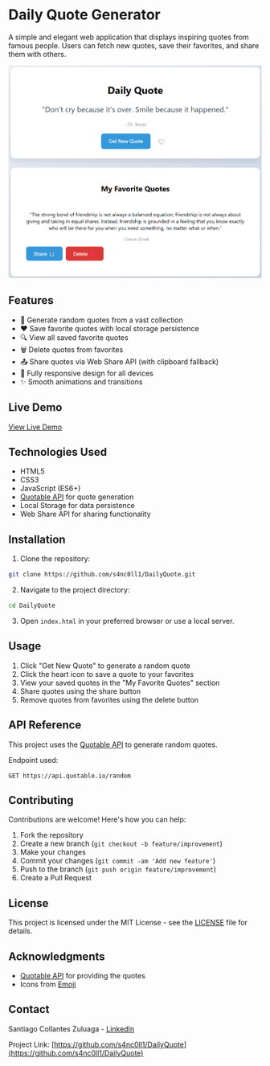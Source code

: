 # Daily Quote Generator

A simple and elegant web application that displays inspiring quotes from famous people. Users can fetch new quotes, save their favorites, and share them with others.

![Daily Quote Generator](images/DailyQuote.png)

## Features

- 🔄 Generate random quotes from a vast collection
- ❤️ Save favorite quotes with local storage persistence
- 🔍 View all saved favorite quotes
- 🗑️ Delete quotes from favorites
- 📤 Share quotes via Web Share API (with clipboard fallback)
- 📱 Fully responsive design for all devices
- ✨ Smooth animations and transitions

## Live Demo

[View Live Demo](https://s4nc0ll1.github.io/DailyQuote/)

## Technologies Used

- HTML5
- CSS3
- JavaScript (ES6+)
- [Quotable API](https://github.com/lukePeavey/quotable) for quote generation
- Local Storage for data persistence
- Web Share API for sharing functionality

## Installation

1. Clone the repository:
```bash
git clone https://github.com/s4nc0ll1/DailyQuote.git
```

2. Navigate to the project directory:
```bash
cd DailyQuote
```

3. Open `index.html` in your preferred browser or use a local server.

## Usage

1. Click "Get New Quote" to generate a random quote
2. Click the heart icon to save a quote to your favorites
3. View your saved quotes in the "My Favorite Quotes" section
4. Share quotes using the share button
5. Remove quotes from favorites using the delete button

## API Reference

This project uses the [Quotable API](https://github.com/lukePeavey/quotable) to generate random quotes.

Endpoint used:
```
GET https://api.quotable.io/random
```

## Contributing

Contributions are welcome! Here's how you can help:

1. Fork the repository
2. Create a new branch (`git checkout -b feature/improvement`)
3. Make your changes
4. Commit your changes (`git commit -am 'Add new feature'`)
5. Push to the branch (`git push origin feature/improvement`)
6. Create a Pull Request

## License

This project is licensed under the MIT License - see the [LICENSE](LICENSE) file for details.

## Acknowledgments

- [Quotable API](https://github.com/lukePeavey/quotable) for providing the quotes
- Icons from [Emoji](https://emojipedia.org/)

## Contact

Santiago Collantes Zuluaga - [LinkedIn](https://www.linkedin.com/in/santiago-collantes-zuluaga/)

Project Link: [https://github.com/s4nc0ll1/DailyQuote](https://github.com/s4nc0ll1/DailyQuote)